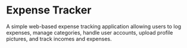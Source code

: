 # Expense Tracker

A simple web-based expense tracking application allowing users to log expenses, 
manage categories, handle user accounts, upload profile pictures, and track incomes and expenses. 
